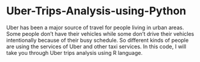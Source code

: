 # Uber-Trips-Analysis-using-Python
Uber has been a major source of travel for people living in urban areas. Some people don’t have their vehicles while some don’t drive their vehicles intentionally because of their busy schedule. So different kinds of people are using the services of Uber and other taxi services. In this code, I will take you through Uber trips analysis using R language.
